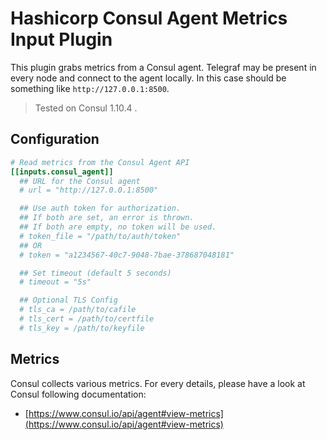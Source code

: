# Hashicorp Consul Agent Metrics Input Plugin

This plugin grabs metrics from a Consul agent. Telegraf may be present in every
node and connect to the agent locally. In this case should be something like
`http://127.0.0.1:8500`.

> Tested on Consul 1.10.4 .

## Configuration

```toml @sample.conf
# Read metrics from the Consul Agent API
[[inputs.consul_agent]]
  ## URL for the Consul agent
  # url = "http://127.0.0.1:8500"

  ## Use auth token for authorization.
  ## If both are set, an error is thrown.
  ## If both are empty, no token will be used.
  # token_file = "/path/to/auth/token"
  ## OR
  # token = "a1234567-40c7-9048-7bae-378687048181"

  ## Set timeout (default 5 seconds)
  # timeout = "5s"

  ## Optional TLS Config
  # tls_ca = /path/to/cafile
  # tls_cert = /path/to/certfile
  # tls_key = /path/to/keyfile
```

## Metrics

Consul collects various metrics. For every details, please have a look at Consul
following documentation:

- [https://www.consul.io/api/agent#view-metrics](https://www.consul.io/api/agent#view-metrics)
